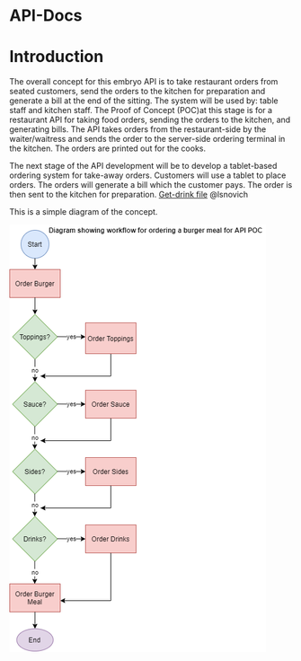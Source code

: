 # API-Docs

# Introduction # 

The overall concept for this embryo API is to take restaurant orders from seated customers, send the orders to the kitchen for preparation and generate a bill at the end of the sitting. The system will be used by: table staff and kitchen staff. The Proof of Concept (POC)at this stage is for a restaurant API for taking food orders, sending the orders to the kitchen, and generating bills. The API takes orders from the restaurant-side by the waiter/waitress and sends the order to the server-side ordering terminal in the kitchen. The orders are printed out for the cooks.

The next stage of the API development will be to develop a tablet-based ordering system for take-away orders. Customers will use a tablet to place orders. The orders will generate a bill which the customer pays. The order is then sent to the kitchen for preparation.
[Get-drink file](Get-drink.md)
@lsnovich

This is a simple diagram of the concept.


![Workflow Diagram](AaronAPIWorkflow.png)




